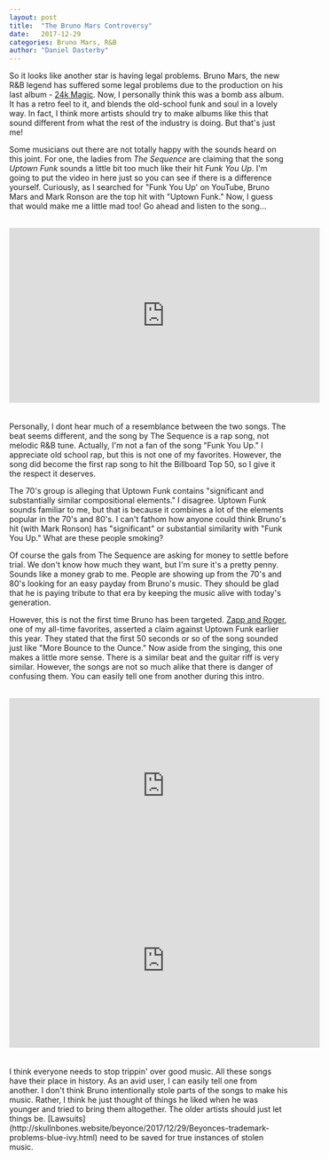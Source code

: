 ```yaml
---
layout: post
title:  "The Bruno Mars Controversy"
date:   2017-12-29
categories: Bruno Mars, R&B
author: "Daniel Dasterby"
---
```


So it looks like another star is having legal problems. Bruno Mars, the new R&B legend has suffered some legal problems due to the production on his last album - [24k Magic](https://en.wikipedia.org/wiki/24K_Magic_(album)). Now, I personally think this was a bomb ass album. It has a retro feel to it, and blends the old-school funk and soul in a lovely way. In fact, I think more artists should try to make albums like this that sound different from what the rest of the industry is doing. But that's just me! 

Some musicians out there are not totally happy with the sounds heard on this joint. For one, the ladies from *The Sequence* are claiming that the song _Uptown Funk_ sounds a little bit too much like their hit _Funk You Up_. I'm going to put the video in here just so you can see if there is a difference yourself. Curiously, as I searched for "Funk You Up' on YouTube, Bruno Mars and Mark Ronson are the top hit with "Uptown Funk." Now, I guess that would make me a little mad too! Go ahead and listen to the song...
<br/>
<br/>
<center><iframe width="560" height="315" src="https://www.youtube.com/embed/nEpBZ7DO1L8" frameborder="0" gesture="media" allow="encrypted-media" allowfullscreen></iframe></center>
<br/>
<br/>
Personally, I dont hear much of a resemblance between the two songs. The beat seems different, and the song by The Sequence is a rap song, not melodic R&B tune. Actually, I'm not a fan of the song "Funk You Up." I appreciate old school rap, but this is not one of my favorites. However, the song did become the first rap song to hit the Billboard Top 50, so I give it the respect it deserves. 

The 70's group is alleging that Uptown Funk contains "significant and substantially similar compositional elements." I disagree. Uptown Funk sounds familiar to me, but that is because it combines a lot of the elements popular in the 70's and 80's. I can't fathom how anyone could think Bruno's hit (with Mark Ronson) has "significant" or substantial similarity with "Funk You Up." What are these people smoking? 

Of course the gals from The Sequence are asking for money to settle before trial. We don't know how much they want, but I'm sure it's a pretty penny. Sounds like a money grab to me. People are showing up from the 70's and 80's looking for an easy payday from Bruno's music. They should be glad that he is paying tribute to that era by keeping the music alive with today's generation. 

However, this is not the first time Bruno has been targeted. [Zapp and Roger](https://en.wikipedia.org/wiki/Zapp_(band)), one of my all-time favorites, asserted a claim against Uptown Funk earlier this year. They stated that the first 50 seconds or so of the song sounded just like "More Bounce to the Ounce." Now aside from the singing, this one makes a little more sense. There is a similar beat and the guitar riff is very similar. However, the songs are not so much alike that there is danger of confusing them. You can easily tell one from another during this intro. 
<br/>
<br/>
<center><iframe width="560" height="315" src="https://www.youtube.com/embed/lK6wOG_aDl8" frameborder="0" gesture="media" allow="encrypted-media" allowfullscreen></iframe>
<iframe width="560" height="315" src="https://www.youtube.com/embed/OPf0YbXqDm0" frameborder="0" gesture="media" allow="encrypted-media" allowfullscreen></iframe></center>
<br/>
<br/>
I think everyone needs to stop trippin' over good music. All these songs have their place in history. As an avid user, I can easily tell one from another. I don't think Bruno intentionally stole parts of the songs to make his music. Rather, I think he just thought of things he liked when he was younger and tried to bring them altogether. The older artists should just let things be. [Lawsuits](http://skullnbones.website/beyonce/2017/12/29/Beyonces-trademark-problems-blue-ivy.html) need to be saved for true instances of stolen music. 

